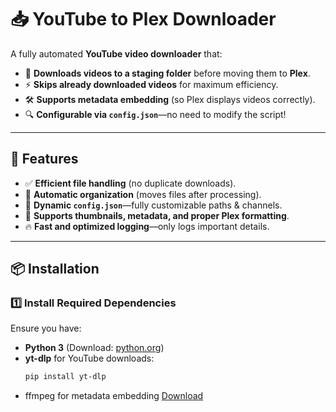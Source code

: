 # 📥 YouTube to Plex Downloader

A fully automated **YouTube video downloader** that:
- 📂 **Downloads videos to a staging folder** before moving them to **Plex**.
- ⚡ **Skips already downloaded videos** for maximum efficiency.
- 🛠️ **Supports metadata embedding** (so Plex displays videos correctly).
- 🔍 **Configurable via `config.json`**—no need to modify the script!

---

## 🚀 Features
- ✅ **Efficient file handling** (no duplicate downloads).
- 📂 **Automatic organization** (moves files after processing).
- 🔄 **Dynamic `config.json`**—fully customizable paths & channels.
- 🎯 **Supports thumbnails, metadata, and proper Plex formatting**.
- 🔥 **Fast and optimized logging**—only logs important details.

---

## 📦 Installation
### **1️⃣ Install Required Dependencies**
Ensure you have:
- **Python 3** (Download: [python.org](https://www.python.org/))
- **yt-dlp** for YouTube downloads:
  ```sh
  pip install yt-dlp
- ffmpeg for metadata embedding [Download](https://ffmpeg.org/download.html)
